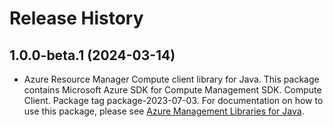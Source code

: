 # Release History

## 1.0.0-beta.1 (2024-03-14)

- Azure Resource Manager Compute client library for Java. This package contains Microsoft Azure SDK for Compute Management SDK. Compute Client. Package tag package-2023-07-03. For documentation on how to use this package, please see [Azure Management Libraries for Java](https://aka.ms/azsdk/java/mgmt).
